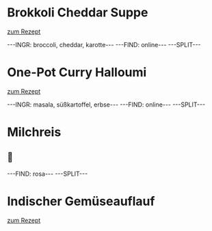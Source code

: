 # Brokkoli Cheddar Suppe

[zum Rezept](https://www.loveandlemons.com/wprm_print/67502)

---INGR: broccoli, cheddar, karotte---
---FIND: online---
---SPLIT---

# One-Pot Curry Halloumi

[zum Rezept](https://www.kitchenstories.com/de/rezepte/einfaches-one-pot-curry-mit-halloumi)

---INGR: masala, süßkartoffel, erbse---
---FIND: online---
---SPLIT---

# Milchreis

## 🍚

---FIND: rosa---
---SPLIT---

# Indischer Gemüseauflauf

[zum Rezept](https://www.essen-und-trinken.de/rezepte/indischer-gemueseauflauf-13458974.html)
